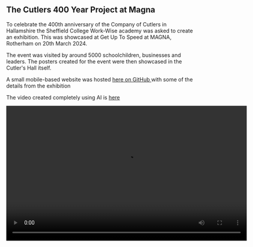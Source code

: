 <H2>The Cutlers 400 Year Project at Magna</H2>
<P>To celebrate the 400th anniversary of the Company of Cutlers in Hallamshire the Sheffield College Work-Wise academy was asked to create an exhibition. This was showcased at Get Up To Speed at MAGNA, Rotherham on 20th March 2024.</P>
<P>The event was visited by around 5000 schoolchildren, businesses and leaders. The posters created for the event were then showcased in the Cutler's Hall itself.</P>
<P>A small mobile-based website was hosted <a href="https://jamesthomson.org.uk/cutlers400/">here on GitHub </a>with some of the details from the exhibition</P>
<P>The video created completely using AI is <a href="https://github.com/jameswathomson/cutlers400/blob/main/Cutlers400_s.mp4">here</a></P>
<video width="640" height="360" controls>
  <source src="https://github.com/jameswathomson/cutlers400/blob/main/Cutlers400_s.mp4" type="video/mp4">
  Your browser does not support the video tag.
</video>
